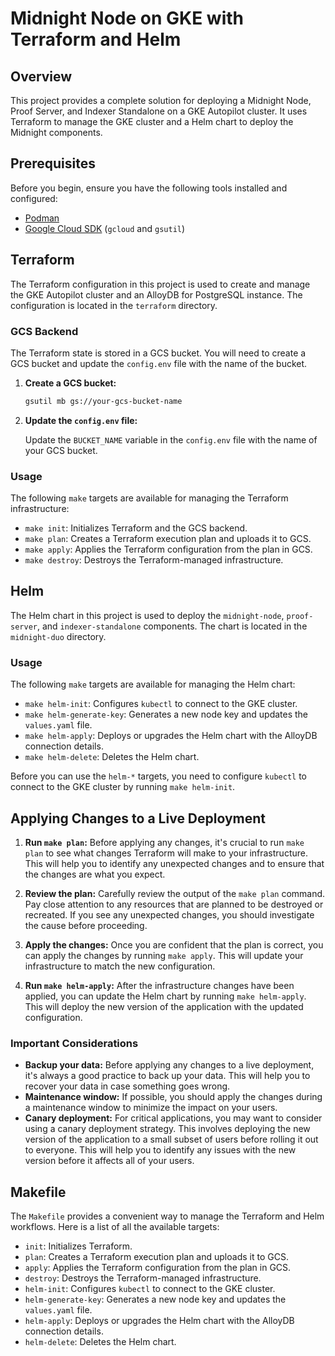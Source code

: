 
# Midnight Node on GKE with Terraform and Helm

## Overview

This project provides a complete solution for deploying a Midnight Node, Proof Server, and Indexer Standalone on a GKE Autopilot cluster. It uses Terraform to manage the GKE cluster and a Helm chart to deploy the Midnight components.

## Prerequisites

Before you begin, ensure you have the following tools installed and configured:

*   [Podman](https://podman.io/)
*   [Google Cloud SDK](https://cloud.google.com/sdk/docs/install) (`gcloud` and `gsutil`)

## Terraform

The Terraform configuration in this project is used to create and manage the GKE Autopilot cluster and an AlloyDB for PostgreSQL instance. The configuration is located in the `terraform` directory.

### GCS Backend

The Terraform state is stored in a GCS bucket. You will need to create a GCS bucket and update the `config.env` file with the name of the bucket.

1.  **Create a GCS bucket:**

    ```bash
    gsutil mb gs://your-gcs-bucket-name
    ```

2.  **Update the `config.env` file:**

    Update the `BUCKET_NAME` variable in the `config.env` file with the name of your GCS bucket.

### Usage

The following `make` targets are available for managing the Terraform infrastructure:

*   `make init`: Initializes Terraform and the GCS backend.
*   `make plan`: Creates a Terraform execution plan and uploads it to GCS.
*   `make apply`: Applies the Terraform configuration from the plan in GCS.
*   `make destroy`: Destroys the Terraform-managed infrastructure.

## Helm

The Helm chart in this project is used to deploy the `midnight-node`, `proof-server`, and `indexer-standalone` components. The chart is located in the `midnight-duo` directory.

### Usage

The following `make` targets are available for managing the Helm chart:

*   `make helm-init`: Configures `kubectl` to connect to the GKE cluster.
*   `make helm-generate-key`: Generates a new node key and updates the `values.yaml` file.
*   `make helm-apply`: Deploys or upgrades the Helm chart with the AlloyDB connection details.
*   `make helm-delete`: Deletes the Helm chart.

Before you can use the `helm-*` targets, you need to configure `kubectl` to connect to the GKE cluster by running `make helm-init`.

## Applying Changes to a Live Deployment

1.  **Run `make plan`:** Before applying any changes, it's crucial to run `make plan` to see what changes Terraform will make to your infrastructure. This will help you to identify any unexpected changes and to ensure that the changes are what you expect.

2.  **Review the plan:** Carefully review the output of the `make plan` command. Pay close attention to any resources that are planned to be destroyed or recreated. If you see any unexpected changes, you should investigate the cause before proceeding.

3.  **Apply the changes:** Once you are confident that the plan is correct, you can apply the changes by running `make apply`. This will update your infrastructure to match the new configuration.

4.  **Run `make helm-apply`:** After the infrastructure changes have been applied, you can update the Helm chart by running `make helm-apply`. This will deploy the new version of the application with the updated configuration.

### Important Considerations

*   **Backup your data:** Before applying any changes to a live deployment, it's always a good practice to back up your data. This will help you to recover your data in case something goes wrong.
*   **Maintenance window:** If possible, you should apply the changes during a maintenance window to minimize the impact on your users.
*   **Canary deployment:** For critical applications, you may want to consider using a canary deployment strategy. This involves deploying the new version of the application to a small subset of users before rolling it out to everyone. This will help you to identify any issues with the new version before it affects all of your users.

## Makefile

The `Makefile` provides a convenient way to manage the Terraform and Helm workflows. Here is a list of all the available targets:

*   `init`: Initializes Terraform.
*   `plan`: Creates a Terraform execution plan and uploads it to GCS.
*   `apply`: Applies the Terraform configuration from the plan in GCS.
*   `destroy`: Destroys the Terraform-managed infrastructure.
*   `helm-init`: Configures `kubectl` to connect to the GKE cluster.
*   `helm-generate-key`: Generates a new node key and updates the `values.yaml` file.
*   `helm-apply`: Deploys or upgrades the Helm chart with the AlloyDB connection details.
*   `helm-delete`: Deletes the Helm chart.
